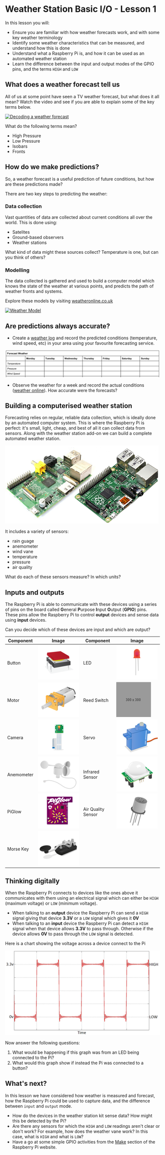 # Weather Station Basic I/O - Lesson 1

In this lesson you will:

- Ensure you are familiar with how weather forecasts work, and with some key weather terminology
- Identify some weather characteristics that can be measured, and understand how this is done
- Understand what a Raspberry Pi is, and how it can be used as an automated weather station
- Learn the difference between the input and output modes of the GPIO pins, and the terms `HIGH` and `LOW`

## What does a weather forecast tell us

All of us at some point have seen a TV weather forecast, but what does it all mean? Watch the video and see if you are able to explain some of the key terms below.

[![Decoding a weather forecast](http://img.youtube.com/vi/lITCF3UPVu4/0.jpg)](http://www.youtube.com/watch?v=lITCF3UPVu4)

What do the following terms mean?
- High Pressure
- Low Pressure
- Isobars
- Fronts

## How do we make predictions?

So, a weather forecast is a useful prediction of future conditions, but how are these predictions made?

There are two key steps to predicting the weather:

### Data collection
  Vast quantities of data are collected about current conditions all over the world. This is done using:
  - Satelites
  - Ground-based observers
  - Weather stations

  What kind of data might these sources collect? Temperature is one, but can you think of others?

### Modelling
  The data collected is gathered and used to build a computer model which knows the state of the weather at various points, and predicts the path of weather fronts and systems.

  Explore these models by visiting [weatheronline.co.uk
](http://www.weatheronline.co.uk/cgi-app/weathercharts?LANG=en&CONT=ukuk&MAPS=vtx)

[![Weather Model](images/ani_model.gif)](http://www.weatheronline.co.uk/cgi-app/weathercharts?LANG=en&CONT=ukuk&MAPS=vtx)

## Are predictions always accurate?

- Create a [weather log](files/weather_log.pdf) and record the predicted conditions (temperature, wind speed, etc) in your area using your favourite forecasting service.

[![Weather Log](images/weather_log.png)](files/weather_log.pdf)

- Observe the weather for a week and record the actual conditions ([weather online](http://www.weatheronline.co.uk/weather/maps/current?LANG=en&CONT=ukuk)). How accurate were the forecasts?

## Building a computerised weather station

Forecasting relies on regular, reliable data collection, which is ideally done by an automated computer system. This is where the Raspberry Pi is perfect: it's small, light, cheap, and best of all it can collect data from sensors. Along with the weather station add-on we can build a complete automated weather station.

![Raspberry Pi](images/raspberrypis.png)

It includes a variety of sensors:
- rain guage
- anemometer
- wind vane
- temperature
- pressure
- air quality

What do each of these sensors measure? In which units?

## Inputs and outputs

The Raspberry Pi is able to communicate with these devices using a series of pins on the board called **G**eneral **P**urpose **I**nput **O**utput (**GPIO**) pins. These pins allow the Raspberry Pi to control **output** devices and sense data using **input** devices.

Can you decide which of these devices are input and which are output?

| Component | Image | Component | Image |
|------|-------|------|-------|
| Button |  ![button](images/tactile-push-button.png) | LED | ![LED](images/led.png) |
| Motor |  ![moto](images/motor.png) | Reed Switch | ![Reed Switch](images/reed.png) |
| Camera |  ![Camera](images/camera.png) | Servo | ![Servo](images/servo.png) |
| Anemometer |  ![Anemometer](images/anemometer.png) | Infrared Sensor | ![Infrared Sensor](images/pir.png) |
| PiGlow |  ![Piglow](images/piglow.png) | Air Quality Sensor | ![Air Quality Sensor](images/air-quality-sensor.png) |
| Morse Key |  ![Morse Key](images/morse-key.png) | | |

## Thinking digitally

When the Raspberry Pi connects to devices like the ones above it communicates with them using an electrical signal which can either be `HIGH` (maximum voltage) or `LOW` (minimum voltage).
- When talking to an **output** device the Raspberry Pi can send a `HIGH` signal giving that device **3.3V** or a `LOW` signal which gives it **0V**
- When talking to an **input** device the Raspberry Pi can detect a `HIGH` signal when that device allows **3.3V** to pass through. Otherwise if the device allows **0V** to pass through the `LOW` signal is detected.

Here is a chart showing the voltage across a device connect to the Pi

![](images/high_low.png)

Now answer the following questions:

1. What would be happening if this graph was from an LED being connected to the Pi?
1. What would this graph show if instead the Pi was connected to a button?


## What's next?
In this lesson we have considered how weather is measured and forecast, how the Raspberry Pi could be used to capture data, and the difference between `input` and `output` mode.
- How do the devices in the weather station kit sense data? How might this be detected by the Pi?
- Are there any sensors for which the `HIGH` and `LOW` readings aren't clear or don't work? For example, how does the weather vane work? In this case, what is `HIGH` and what is `LOW`?
- Have a go at some simple GPIO activities from the [Make](https://www.raspberrypi.org/resources/make/) section of the Raspberry Pi website.
